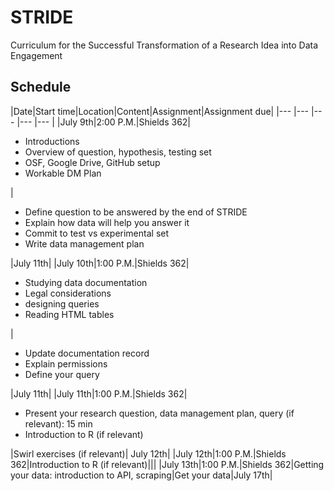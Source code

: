 # STRIDE
Curriculum for the Successful Transformation of a Research Idea into Data Engagement

## Schedule

|Date|Start time|Location|Content|Assignment|Assignment due|
|--- |---       |---    |---       |---           |
|July 9th|2:00 P.M.|Shields 362| <ul><li>Introductions</li> <li>Overview of question, hypothesis, testing set</li> <li>OSF, Google Drive, GitHub setup</li> <li>Workable DM Plan</li></ul>| <ul><li>Define question to be answered by the end of STRIDE</li><li>Explain how data will help you answer it</li><li>Commit to test vs experimental set</li><li>Write data management plan</li></ul>|July 11th|
|July 10th|1:00 P.M.|Shields 362|<ul><li>Studying data documentation</li><li>Legal considerations</li><li>designing queries</li><li>Reading HTML tables</li></ul>|<ul><li>Update documentation record</li><li>Explain permissions</li><li>Define your query</li></ul>|July 11th|
|July 11th|1:00 P.M.|Shields 362|<ul><li>Present your research question, data management plan, query (if relevant): 15 min</li><li>Introduction to R (if relevant)</li></ul>|Swirl exercises (if relevant)| July 12th|
|July 12th|1:00 P.M.|Shields 362|Introduction to R (if relevant)|||
|July 13th|1:00 P.M.|Shields 362|Getting your data: introduction to API, scraping|Get your data|July 17th|
